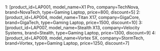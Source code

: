 1: [product_id=LAP001, model_name=X1 Pro, company=TechNova, brand=NovaTech, type=Gaming Laptop, price=800, discount=5]
2: [product_id=LAP004, model_name=Titan X17, company=GigaCore, brand=GigaTech, type=Gaming Laptop, price=1500, discount=10]
3: [product_id=LAP007, model_name=Stealth X13, company=Velocity Systems, brand=Stealth, type=Gaming Laptop, price=1300, discount=9]
4: [product_id=LAP009, model_name=Vortex 5X, company=StormTech, brand=Vortex, type=Gaming Laptop, price=1250, discount=7]